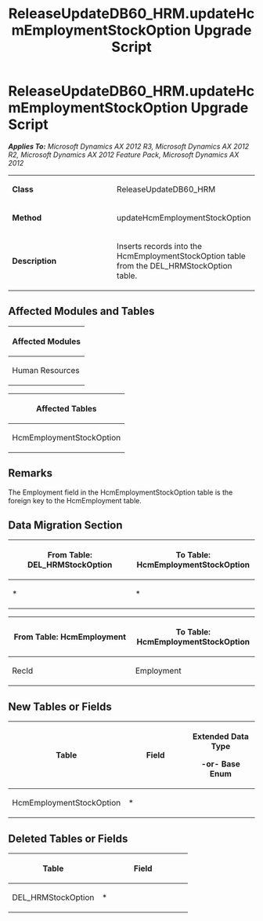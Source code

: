 ﻿---
title: ReleaseUpdateDB60_HRM.updateHcmEmploymentStockOption Upgrade Script
TOCTitle: ReleaseUpdateDB60_HRM.updateHcmEmploymentStockOption Upgrade Script
ms:assetid: 03796cba-2db7-0426-6e46-f0c660c72c73
ms:mtpsurl: https://msdn.microsoft.com/en-us/library/JJ684671(v=AX.60)
ms:contentKeyID: 49706367
ms.date: 05/18/2015
mtps_version: v=AX.60
---

# ReleaseUpdateDB60\_HRM.updateHcmEmploymentStockOption Upgrade Script 


_**Applies To:** Microsoft Dynamics AX 2012 R3, Microsoft Dynamics AX 2012 R2, Microsoft Dynamics AX 2012 Feature Pack, Microsoft Dynamics AX 2012_

<table>
<colgroup>
<col style="width: 50%" />
<col style="width: 50%" />
</colgroup>
<tbody>
<tr class="odd">
<td><p><strong>Class</strong></p></td>
<td><p>ReleaseUpdateDB60_HRM</p></td>
</tr>
<tr class="even">
<td><p><strong>Method</strong></p></td>
<td><p>updateHcmEmploymentStockOption</p></td>
</tr>
<tr class="odd">
<td><p><strong>Description</strong></p></td>
<td><p>Inserts records into the HcmEmploymentStockOption table from the DEL_HRMStockOption table.</p></td>
</tr>
</tbody>
</table>


## Affected Modules and Tables

<table>
<colgroup>
<col style="width: 100%" />
</colgroup>
<thead>
<tr class="header">
<th><p>Affected Modules</p></th>
</tr>
</thead>
<tbody>
<tr class="odd">
<td><p>Human Resources</p></td>
</tr>
</tbody>
</table>


<table>
<colgroup>
<col style="width: 100%" />
</colgroup>
<thead>
<tr class="header">
<th><p>Affected Tables</p></th>
</tr>
</thead>
<tbody>
<tr class="odd">
<td><p>HcmEmploymentStockOption</p></td>
</tr>
</tbody>
</table>


## Remarks

The Employment field in the HcmEmploymentStockOption table is the foreign key to the HcmEmployment table.

## Data Migration Section

<table>
<colgroup>
<col style="width: 50%" />
<col style="width: 50%" />
</colgroup>
<thead>
<tr class="header">
<th><p>From Table: DEL_HRMStockOption</p></th>
<th><p>To Table: HcmEmploymentStockOption</p></th>
</tr>
</thead>
<tbody>
<tr class="odd">
<td><p>*</p></td>
<td><p>*</p></td>
</tr>
</tbody>
</table>


<table>
<colgroup>
<col style="width: 50%" />
<col style="width: 50%" />
</colgroup>
<thead>
<tr class="header">
<th><p>From Table: HcmEmployment</p></th>
<th><p>To Table: HcmEmploymentStockOption</p></th>
</tr>
</thead>
<tbody>
<tr class="odd">
<td><p>RecId</p></td>
<td><p>Employment</p></td>
</tr>
</tbody>
</table>


## New Tables or Fields

<table>
<colgroup>
<col style="width: 33%" />
<col style="width: 33%" />
<col style="width: 33%" />
</colgroup>
<thead>
<tr class="header">
<th><p>Table</p></th>
<th><p>Field</p></th>
<th><p>Extended Data Type</p>
<p>-or- Base Enum</p></th>
</tr>
</thead>
<tbody>
<tr class="odd">
<td><p>HcmEmploymentStockOption</p></td>
<td><p>*</p></td>
<td><p></p></td>
</tr>
</tbody>
</table>


## Deleted Tables or Fields

<table>
<colgroup>
<col style="width: 50%" />
<col style="width: 50%" />
</colgroup>
<thead>
<tr class="header">
<th><p>Table</p></th>
<th><p>Field</p></th>
</tr>
</thead>
<tbody>
<tr class="odd">
<td><p>DEL_HRMStockOption</p></td>
<td><p>*</p></td>
</tr>
</tbody>
</table>

  


